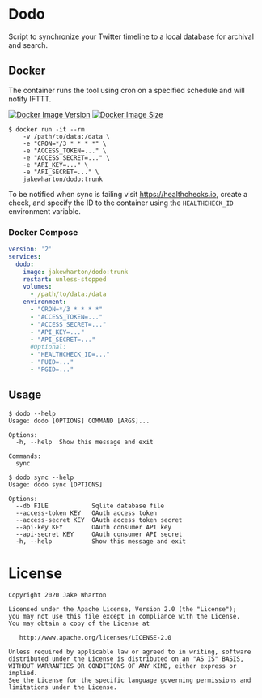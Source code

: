 # Dodo

Script to synchronize your Twitter timeline to a local database for archival and search.

## Docker

The container runs the tool using cron on a specified schedule and will notify IFTTT.

[![Docker Image Version](https://img.shields.io/docker/v/jakewharton/dodo?sort=semver)][hub]
[![Docker Image Size](https://img.shields.io/docker/image-size/jakewharton/dodo)][layers]

 [hub]: https://hub.docker.com/r/jakewharton/dodo/
 [layers]: https://microbadger.com/images/jakewharton/dodo

```
$ docker run -it --rm
    -v /path/to/data:/data \
    -e "CRON=*/3 * * * *" \
    -e "ACCESS_TOKEN=..." \
    -e "ACCESS_SECRET=..." \
    -e "API_KEY=..." \
    -e "API_SECRET=..." \
    jakewharton/dodo:trunk
```

To be notified when sync is failing visit https://healthchecks.io, create a check, and specify
the ID to the container using the `HEALTHCHECK_ID` environment variable.

### Docker Compose

```yaml
version: '2'
services:
  dodo:
    image: jakewharton/dodo:trunk
    restart: unless-stopped
    volumes:
      - /path/to/data:/data
    environment:
      - "CRON=*/3 * * * *"
      - "ACCESS_TOKEN=..."
      - "ACCESS_SECRET=..."
      - "API_KEY=..."
      - "API_SECRET=..."
      #Optional:
      - "HEALTHCHECK_ID=..."
      - "PUID=..."
      - "PGID=..."
```

## Usage

```
$ dodo --help
Usage: dodo [OPTIONS] COMMAND [ARGS]...

Options:
  -h, --help  Show this message and exit

Commands:
  sync
```
```
$ dodo sync --help
Usage: dodo sync [OPTIONS]

Options:
  --db FILE            Sqlite database file
  --access-token KEY   OAuth access token
  --access-secret KEY  OAuth access token secret
  --api-key KEY        OAuth consumer API key
  --api-secret KEY     OAuth consumer API secret
  -h, --help           Show this message and exit
```


# License

    Copyright 2020 Jake Wharton

    Licensed under the Apache License, Version 2.0 (the "License");
    you may not use this file except in compliance with the License.
    You may obtain a copy of the License at

       http://www.apache.org/licenses/LICENSE-2.0

    Unless required by applicable law or agreed to in writing, software
    distributed under the License is distributed on an "AS IS" BASIS,
    WITHOUT WARRANTIES OR CONDITIONS OF ANY KIND, either express or implied.
    See the License for the specific language governing permissions and
    limitations under the License.

